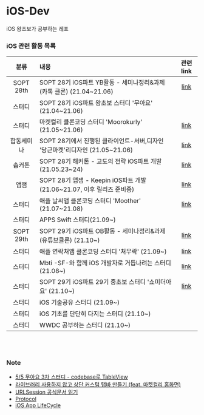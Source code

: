 # iOS-Dev

iOS 왕초보가 공부하는 레포


### iOS 관련 활동 목록
|분류|내용|관련link|
|:--:|:--|:--:|
|SOPT 28th|SOPT 28기 iOS파트 YB활동 - 세미나정리&과제(카톡 클론) (21.04~21.06)|[link](https://github.com/28th-BE-SOPT-iOS-Part/KimHyeSoo)|
|스터디|SOPT 28기 iOS파트 왕초보 스터디 '무아요' (21.04~21.06)||
|스터디|마켓컬리 클론코딩 스터디 'Moorokurly' (21.05~21.06)|[link](https://github.com/MooroKurly/MooroKurly_KimHyeSu)|
|합동세미나|SOPT 28기에서 진행된 클라이언트-서버,디자인 '당근마켓'리디자인 (21.05~21.06)|[link](https://github.com/Be-Daangn/Be-Daangn-iOS)|
|솝커톤|SOPT 28기 해커톤 - 고도의 전략 iOS파트 개발(21.05.23~24)|[link](https://github.com/28th-SOPKATON/SOPKATON-iOS)|
|앱잼|SOPT 28기 앱잼 - Keepin iOS파트 개발(21.06~21.07, 이후 릴리즈 준비중)|[link](https://github.com/TeamKeepin/Keepin-iOS)|
|스터디|애플 날씨앱 클론코딩 스터디 'Moother' (21.07~21.08)|[link](https://github.com/HowIsTheMootherToday/Moother_KimHyeSu)|
|스터디|APPS Swift 스터디(21.09~)||
|SOPT 29th|SOPT 29기 iOS파트 OB활동 - 세미나정리&과제(유튜브클론) (21.10~)|[link](https://github.com/29th-WE-SOPT-iOS-Part/KimHyeSu)|
|스터디|애플 연락처앱 클론코딩 스터디 '처무락' (21.09~)|[link](https://github.com/FutureiOSdeveloper/CheoMooRac_KimHyeSu)|
|스터디|Mbti -SF-와 함께 iOS 개발자로 거듭나려는 스터디 (21.08~)|[link](https://github.com/SwiftFrequency/SwiftFrequency)|
|스터디|SOPT 29기 iOS파트 29기 중초보 스터디 '쇼미더아요' (21.10~)|[link](https://github.com/SHOW-ME-THE-iOS)|
|스터디|iOS 기술공유 스터디 (21.09~)||
|스터디|iOS 기초를 단단히 다지는 스터디 (21.10~)||
|스터디|WWDC 공부하는 스터디 (21.10~)||




<br><br>


### Note

- [5/5 무아요 3차 스터디 - codebase로 TableView](https://github.com/hyesuuou/iOS-Dev/tree/main/TableView_CodeBase%202)
- [라이브러리 사용하지 않고 상단 커스텀 탭바 만들기 (feat. 마켓컬리 홈화면)](https://www.notion.so/Custom-Tabbar-48f620ba17cb41d3a455180d37c2d6c7)
- [URLSession 공식문서 읽기](https://github.com/hyesuuou/iOS-Dev/issues/9)
- [Protocol](https://github.com/hyesuuou/iOS-Dev/blob/main/Protocol.md)
- [iOS App LifeCycle](https://spark-chive-e55.notion.site/APP-Lifecycle-1b60a8f953a64b1ba2b507fa32e91f5e)


